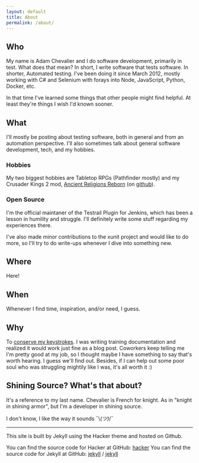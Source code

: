 ```yaml
---
layout: default
title: About
permalink: /about/
---
```


## Who

My name is Adam Chevalier and I do software development, primarily in test. What does that mean? In short, I write software that tests software. In shorter, Automated testing. I've been doing it since March 2012, mostly working with C# and Selenium with forays into Node, JavaScript, Python, Docker, etc.

In that time I've learned some things that other people might find helpful. At least they're things I wish I'd known sooner.

## What

I'll mostly be posting about testing software, both in general and from an automation perspective. I'll also sometimes talk about general software development, tech, and my hobbies.

### Hobbies

My two biggest hobbies are Tabletop RPGs (Pathfinder mostly) and my Crusader Kings 2 mod, [Ancient Religions Reborn](https://forum.paradoxplaza.com/forum/index.php?threads/ancient-religions-reborn.829413/) (on [github](https://github.com/xirsoi/ancientreligions)).

### Open Source

I'm the official maintaner of the Testrail Plugin for Jenkins, which has been a lesson in humility and struggle. I'll definitely write some stuff regarding my experiences there.

I've also made minor contributions to the xunit project and would like to do more, so I'll try to do write-ups whenever I dive into something new.

## Where

Here!

## When

Whenever I find time, inspiration, and/or need, I guess.

## Why

To [conserve my keystrokes](https://youtu.be/FS1mnISoG7U?t=860). I was writing training documentation and realized it would work just fine as a blog post. Coworkers keep telling me I'm pretty good at my job, so I thought maybe I have something to say that's worth hearing. I guess we'll find out. Besides, if I can help out some poor soul who was struggling mightily like I was, it's all worth it :)

## Shining Source? What's that about?

It's a reference to my last name. Chevalier is French for knight. As in "knight in shining armor", but I'm a developer in shining source.

I don't know, I like the way it sounds ¯\\_(ツ)_/¯

* * *

This site is built by Jekyll using the Hacker theme and hosted on Github.

You can find the source code for Hacker at GitHub: [hacker](https://github.com/pages-themes/hacker)
You can find the source code for Jekyll at GitHub: [jekyll][jekyll-organization] / [jekyll](https://github.com/jekyll/jekyll)

[jekyll-organization]: https://github.com/jekyll
